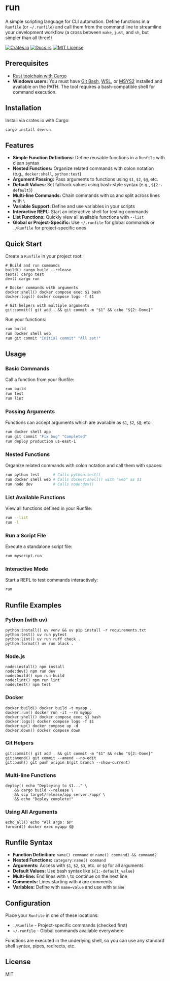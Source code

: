 # run

A simple scripting language for CLI automation. Define functions in a `Runfile` (or `~/.runfile`) and call them from the command line to streamline your development workflow (a cross between `make`, `just`, and `sh`, but simpler than all three!)

[![Crates.io](https://img.shields.io/crates/v/devrun.svg)](https://crates.io/crates/devrun)
[![Docs.rs](https://docs.rs/devrun/badge.svg)](https://docs.rs/devrun)
[![MIT License](https://img.shields.io/badge/license-MIT-blue.svg)](./LICENSE)

## Prerequisites

- [Rust toolchain with Cargo](https://doc.rust-lang.org/cargo/getting-started/installation.html)
- **Windows users:** You must have [Git Bash](https://gitforwindows.org/), [WSL](https://learn.microsoft.com/en-us/windows/wsl/install), or [MSYS2](https://www.msys2.org/) installed and available on the PATH. The tool requires a bash-compatible shell for command execution.

## Installation

Install via crates.io with Cargo:

```sh
cargo install devrun
```

## Features

- **Simple Function Definitions:** Define reusable functions in a `Runfile` with clean syntax
- **Nested Functions:** Organize related commands with colon notation (e.g., `docker:shell`, `python:test`)
- **Argument Passing:** Pass arguments to functions using `$1`, `$2`, `$@`, etc.
- **Default Values:** Set fallback values using bash-style syntax (e.g., `${2:-default}`)
- **Multi-line Commands:** Chain commands with `&&` and split across lines with `\`
- **Variable Support:** Define and use variables in your scripts
- **Interactive REPL:** Start an interactive shell for testing commands
- **List Functions:** Quickly view all available functions with `--list`
- **Global or Project-Specific:** Use `~/.runfile` for global commands or `./Runfile` for project-specific ones

## Quick Start

Create a `Runfile` in your project root:

```runfile
# Build and run commands
build() cargo build --release
test() cargo test
dev() cargo run

# Docker commands with arguments
docker:shell() docker compose exec $1 bash
docker:logs() docker compose logs -f $1

# Git helpers with multiple arguments
git:commit() git add . && git commit -m "$1" && echo "${2:-Done}"
```

Run your functions:

```sh
run build
run docker shell web
run git commit "Initial commit" "All set!"
```

## Usage

### Basic Commands

Call a function from your Runfile:
```sh
run build
run test
run lint
```

### Passing Arguments

Functions can accept arguments which are available as `$1`, `$2`, `$@`, etc:
```sh
run docker shell app
run git commit "Fix bug" "Completed"
run deploy production us-east-1
```

### Nested Functions

Organize related commands with colon notation and call them with spaces:
```sh
run python test      # Calls python:test()
run docker shell web # Calls docker:shell() with "web" as $1
run node dev         # Calls node:dev()
```

### List Available Functions

View all functions defined in your Runfile:
```sh
run --list
run -l
```

### Run a Script File

Execute a standalone script file:
```sh
run myscript.run
```

### Interactive Mode

Start a REPL to test commands interactively:
```sh
run
```

## Runfile Examples

### Python (with uv)
```runfile
python:install() uv venv && uv pip install -r requirements.txt
python:test() uv run pytest
python:lint() uv run ruff check .
python:format() uv run black .
```

### Node.js
```runfile
node:install() npm install
node:dev() npm run dev
node:build() npm run build
node:lint() npm run lint
node:test() npm test
```

### Docker
```runfile
docker:build() docker build -t myapp .
docker:run() docker run -it --rm myapp
docker:shell() docker compose exec $1 bash
docker:logs() docker compose logs -f $1
docker:up() docker compose up -d
docker:down() docker compose down
```

### Git Helpers
```runfile
git:commit() git add . && git commit -m "$1" && echo "${2:-Done}"
git:amend() git commit --amend --no-edit
git:push() git push origin $(git branch --show-current)
```

### Multi-line Functions
```runfile
deploy() echo "Deploying to $1..." \
    && cargo build --release \
    && scp target/release/app server:/app/ \
    && echo "Deploy complete!"
```

### Using All Arguments
```runfile
echo_all() echo "All args: $@"
forward() docker exec myapp $@
```

## Runfile Syntax

- **Function Definition:** `name() command` or `name() command1 && command2`
- **Nested Functions:** `category:name() command`
- **Arguments:** Access with `$1`, `$2`, `$3`, etc. or `$@` for all arguments
- **Default Values:** Use bash syntax like `${1:-default_value}`
- **Multi-line:** End lines with `\` to continue on the next line
- **Comments:** Lines starting with `#` are comments
- **Variables:** Define with `name=value` and use with `$name`

## Configuration

Place your `Runfile` in one of these locations:
- `./Runfile` - Project-specific commands (checked first)
- `~/.runfile` - Global commands available everywhere

Functions are executed in the underlying shell, so you can use any standard shell syntax, pipes, redirects, etc.

## License

MIT
